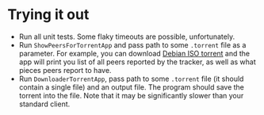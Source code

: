 # Trying it out

* Run all unit tests. Some flaky timeouts are possible, unfortunately.
* Run `ShowPeersForTorrentApp` and pass path to some `.torrent` file as a parameter. For example, you can download [Debian ISO torrent](http://mirror.yandex.ru/debian-cd/current/amd64/bt-cd/) and the app will print you list of all peers reported by the tracker, as well as what pieces peers report to have.
* Run `DownloaderTorrentApp`, pass path to some `.torrent` file (it should contain a single file) and an output file. The program should save the torrent into the file. Note that it may be significantly slower than your standard client.
